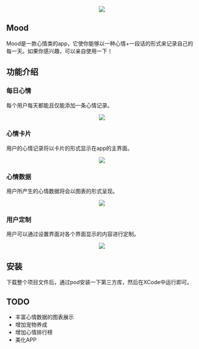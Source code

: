 <div align=center>

![](http://olrdynjoh.bkt.clouddn.com/icon-83.5@2x.png)

</div>

## Mood

Mood是一款心情类的app，它使你能够以一种心情+一段话的形式来记录自己的每一天。如果你感兴趣，可以亲自使用一下！



## 功能介绍

### 每日心情

每个用户每天都能且仅能添加一条心情记录。

<div align=center>

![](http://olrdynjoh.bkt.clouddn.com/IMG_2088%E7%9A%84%E5%89%AF%E6%9C%AC.PNG)

</div>

### 心情卡片

用户的心情记录将以卡片的形式显示在app的主界面。

<div align=center>

![](http://olrdynjoh.bkt.clouddn.com/IMG_2090.PNG)

</div>

### 心情数据

用户所产生的心情数据将会以图表的形式呈现。

<div align=center>

![](http://olrdynjoh.bkt.clouddn.com/IMG_2089.PNG)

</div>

### 用户定制

用户可以通过设置界面对各个界面显示的内容进行定制。

<div align=center>

![](http://olrdynjoh.bkt.clouddn.com/IMG_2091.PNG)

</div>

## 安装

下载整个项目文件后，通过pod安装一下第三方库，然后在XCode中运行即可。



## TODO

- 丰富心情数据的图表展示
- 增加宠物养成
- 增加心情排行榜
- 美化APP











